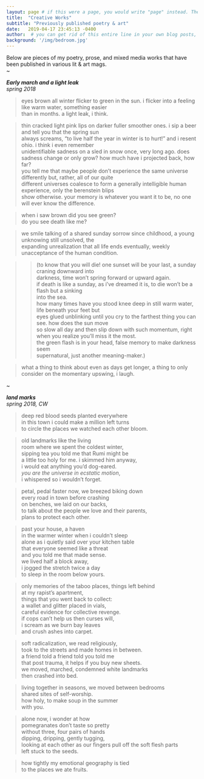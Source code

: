 ```yaml
---
layout: page # if this were a page, you would write "page" instead. They layouts are subtly different. Try it to see what happens.
title:  "Creative Works"
subtitle: "Previously published poetry & art"
date:   2019-04-17 23:45:13 -0400
author:  # you can get rid of this entire line in your own blog posts, and the page will display the name of the site's owner, taken from the _config.yml file.
background: '/img/bedroom.jpg'
---
```


Below are pieces of my poetry, prose, and mixed media works that have been published in various lit & art mags.<br>
~



**_Early march and a light leak_** <br>
*spring 2018*

>eyes brown all winter flicker to green in the sun. i flicker into a feeling like warm water, something easier <br>
than in months. a light leak, i think. <br>

>thin cracked light pink lips on darker fuller smoother ones. i sip a beer and tell you that the spring sun <br>
always screams, “to live half the year in winter is to hurt!” and i resent ohio. i think i even remember <br>
unidentifiable sadness on a sled in snow once, very long ago. does sadness change or only grow? how much have i projected back, how far? <br>
you tell me that maybe people don’t experience the same universe differently but, rather, all of our quite <br>
different universes coalesce to form a generally intelligible human experience, only the berenstein blips <br>
show otherwise. your memory is whatever you want it to be, no one will ever know the difference. <br>

> when i saw brown did you see green? <br>
do you see death like me? <br>

> we smile talking of a shared sunday sorrow since childhood, a young unknowing still unsolved, the <br>
expanding unrealization that all life ends eventually, weekly unacceptance of the human condition.<br>

>> (to know that you will die! one sunset will be your last, a sunday craning downward into <br>
darkness, time won’t spring forward or upward again. <br>
if death is like a sunday, as i’ve dreamed it is, to die won’t be a flash but a sinking <br>
into the sea. <br>
how many times have you stood knee deep in still warm water, life beneath your feet but <br>
eyes glued unblinking until you cry to the farthest thing you can see. how does the sun move <br>
so slow all day and then slip down with such momentum, right when you realize you’ll miss it the most. <br>
the green flash is in your head, false memory to make darkness seem <br>
supernatural, just another meaning-maker.) <br>

> what a thing to think about even as days get longer, a thing to only consider on the momentary upswing, i laugh.

~


**_land marks_** <br>
*spring 2018, CW*
> deep red blood seeds planted everywhere <br>
  in this town i could make a million left turns <br>
  to circle the places we watched each other bloom.<br>

> old landmarks like the living <br>
  room where we spent the coldest winter,<br>
  sipping tea you told me that Rumi might be <br>
  a little too holy for me. i skimmed him anyway, <br>
  i would eat anything you’d dog-eared. <br>
  *you are the universe in ecstatic motion*, <br>
  i whispered so i wouldn’t forget.  <br>

> petal, pedal faster now, we breezed biking down <br>
  every road in town before crashing <br>
  on benches, we laid on our backs,<br>
  to talk about the people we love and their parents,<br>
  plans to protect each other. <br>

> past your house, a haven <br>
  in the warmer winter when i couldn’t sleep <br>
  alone as i quietly said over your kitchen table <br>
  that everyone seemed like a threat <br>
  and you told me that made sense.<br>
  we lived half a block away,<br>
  i jogged the stretch twice a day <br>
  to sleep in the room below yours. <br>

> only memories of the taboo places, things left behind <br>
  at my rapist’s apartment, <br>
  things that you went back to collect: <br>
  a wallet and glitter placed in vials,<br>
  careful evidence for collective revenge. <br>
  if cops can’t help us then curses will, <br>
  i scream as we burn bay leaves <br>
  and crush ashes into carpet. <br>

> soft radicalization, we read religiously, <br>
 took to the streets and made homes in between. <br>
 a friend told a friend told you told me <br>
 that post trauma, it helps if you buy new sheets. <br>
 we moved, marched, condemned white landmarks <br>
 then crashed into bed. <br>

>living together in seasons, we moved between bedrooms <br>
 shared sites of self-worship. <br>
 how holy, to make soup in the summer <br>
 with you.

> alone now, i wonder at how <br>
pomegranates don’t taste so pretty <br>
without three, four pairs of hands <br>
dipping, dripping, gently tugging,<br>
looking at each other as our fingers pull off the soft flesh parts <br>
left stuck to the seeds. <br>

> how tightly my emotional geography is tied <br>
to the places we ate fruits. <br>
